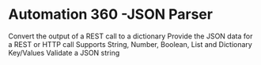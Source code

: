 # Automation 360 -JSON Parser
Convert the output of a REST call to a dictionary
Provide the JSON data for a REST or HTTP call
Supports String, Number, Boolean, List and Dictionary Key/Values
Validate a JSON string

